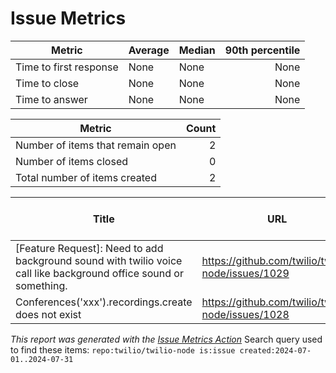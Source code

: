 # Issue Metrics

| Metric | Average | Median | 90th percentile |
| --- | --- | --- | ---: |
| Time to first response | None | None | None |
| Time to close | None | None | None |
| Time to answer | None | None | None |

| Metric | Count |
| --- | ---: |
| Number of items that remain open | 2 |
| Number of items closed | 0 |
| Total number of items created | 2 |

| Title | URL | Author | Time to first response | Time to close | Time to answer |
| --- | --- | --- | --- | --- | --- |
| [Feature Request]: Need to add background sound with twilio voice call like background office sound or something. | https://github.com/twilio/twilio-node/issues/1029 | [kapilkarda](https://github.com/kapilkarda) | None | None | None |
| Conferences('xxx').recordings.create does not exist | https://github.com/twilio/twilio-node/issues/1028 | [adminptl0001](https://github.com/adminptl0001) | None | None | None |

_This report was generated with the [Issue Metrics Action](https://github.com/github/issue-metrics)_
Search query used to find these items: `repo:twilio/twilio-node is:issue created:2024-07-01..2024-07-31`
